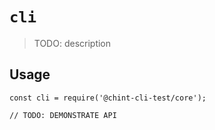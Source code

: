 # `cli`

> TODO: description

## Usage

```
const cli = require('@chint-cli-test/core');

// TODO: DEMONSTRATE API
```
